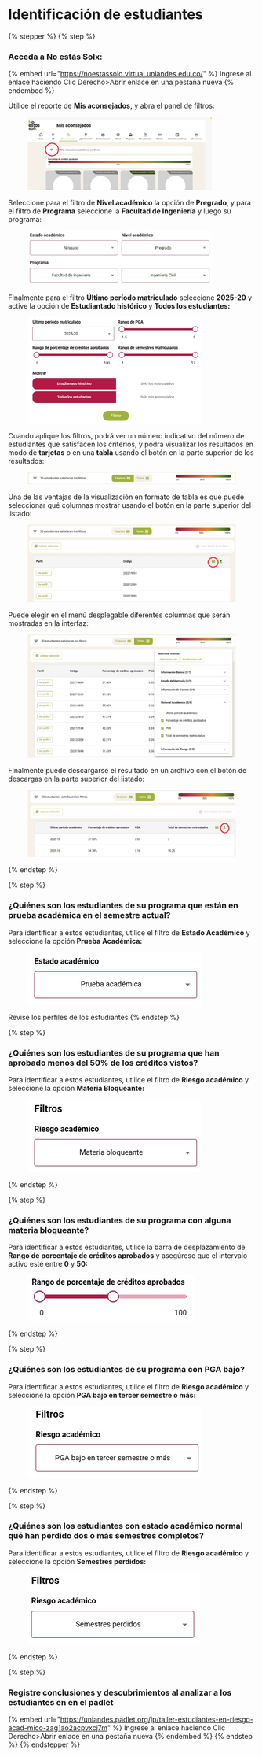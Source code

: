 # Identificación de estudiantes

{% stepper %}
{% step %}
### Acceda a No estás Solx:

{% embed url="https://noestassolo.virtual.uniandes.edu.co/" %}
Ingrese al enlace haciendo Clic Derecho>Abrir enlace en una pestaña nueva
{% endembed %}

Utilice el reporte de **Mis aconsejados,** y abra el panel de filtros:

<figure><img src="../.gitbook/assets/image (24).png" alt="" width="375"><figcaption></figcaption></figure>

Seleccione para el filtro de **Nivel académico** la opción de **Pregrado**, y para el filtro de **Programa** seleccione la **Facultad de Ingeniería** y luego su programa:

<figure><img src="../.gitbook/assets/image (25).png" alt="" width="375"><figcaption></figcaption></figure>



Finalmente para el filtro **Último período matriculado** seleccione **2025-20** y active la opción de **Estudiantado histórico** y **Todos los estudiantes:**

<figure><img src="../.gitbook/assets/NES-202520.jpeg" alt="" width="354"><figcaption></figcaption></figure>

Cuando aplique los filtros, podrá ver un número indicativo del número de estudiantes que satisfacen los criterios, y podrá visualizar los resultados en modo de **tarjetas** o en una **tabla** usando el botón en la parte superior de los resultados:

<figure><img src="../.gitbook/assets/image (1).png" alt=""><figcaption></figcaption></figure>

Una de las ventajas de la visualización en formato de tabla es que puede seleccionar qué columnas mostrar usando el botón en la parte superior del listado:

<figure><img src="../.gitbook/assets/image (2).png" alt=""><figcaption></figcaption></figure>

Puede elegir en el menú desplegable diferentes columnas que serán mostradas en la interfaz:

<figure><img src="../.gitbook/assets/image (3).png" alt=""><figcaption></figcaption></figure>

Finalmente puede descargarse el resultado en un archivo con el botón de descargas en la parte superior del listado:

<figure><img src="../.gitbook/assets/image (4).png" alt=""><figcaption></figcaption></figure>
{% endstep %}

{% step %}
### ¿Quiénes son los estudiantes de su programa que están en prueba académica en el semestre actual?

Para identificar a estos estudiantes, utilice el filtro de **Estado Académico** y seleccione la opción **Prueba Académica:**

<figure><img src="../.gitbook/assets/image (39).png" alt=""><figcaption></figcaption></figure>

Revise los perfiles de los estudiantes
{% endstep %}

{% step %}
### ¿Quiénes son los estudiantes de su programa que han aprobado menos del 50% de los créditos vistos?

Para identificar a estos estudiantes, utilice el filtro de **Riesgo académico** y seleccione la opción **Materia Bloqueante:**

<figure><img src="../.gitbook/assets/image (5).png" alt=""><figcaption></figcaption></figure>


{% endstep %}

{% step %}
### ¿Quiénes son los estudiantes de su programa con alguna materia bloqueante?

Para identificar a estos estudiantes, utilice la barra de desplazamiento de **Rango de porcentaje de créditos aprobados** y asegúrese que el intervalo activo esté entre **0** y **50:**

<figure><img src="../.gitbook/assets/image (40).png" alt=""><figcaption></figcaption></figure>
{% endstep %}

{% step %}
### ¿Quiénes son los estudiantes de su programa con PGA bajo?

Para identificar a estos estudiantes, utilice el filtro de **Riesgo académico** y seleccione la opción **PGA bajo en tercer semestre o más:**

<figure><img src="../.gitbook/assets/image (43).png" alt=""><figcaption></figcaption></figure>
{% endstep %}

{% step %}
### ¿Quiénes son los estudiantes con estado académico normal qué han perdido dos o más semestres completos?

Para identificar a estos estudiantes, utilice el filtro de **Riesgo académico** y seleccione la opción **Semestres perdidos:**

<figure><img src="../.gitbook/assets/image (44).png" alt=""><figcaption></figcaption></figure>
{% endstep %}

{% step %}
### Registre conclusiones y descubrimientos al analizar a los estudiantes en en el padlet

{% embed url="https://uniandes.padlet.org/jp/taller-estudiantes-en-riesgo-acad-mico-zag1ao2acpvxcj7m" %}
Ingrese al enlace haciendo Clic Derecho>Abrir enlace en una pestaña nueva
{% endembed %}
{% endstep %}
{% endstepper %}

